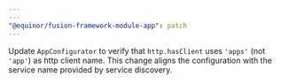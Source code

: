 ```yaml
---
---
"@equinor/fusion-framework-module-app": patch
---
```


Update `AppConfigurator` to verify that `http.hasClient` uses `'apps'` (not `'app'`) as http client name. This change aligns the configuration with the service name provided by service discovery.
